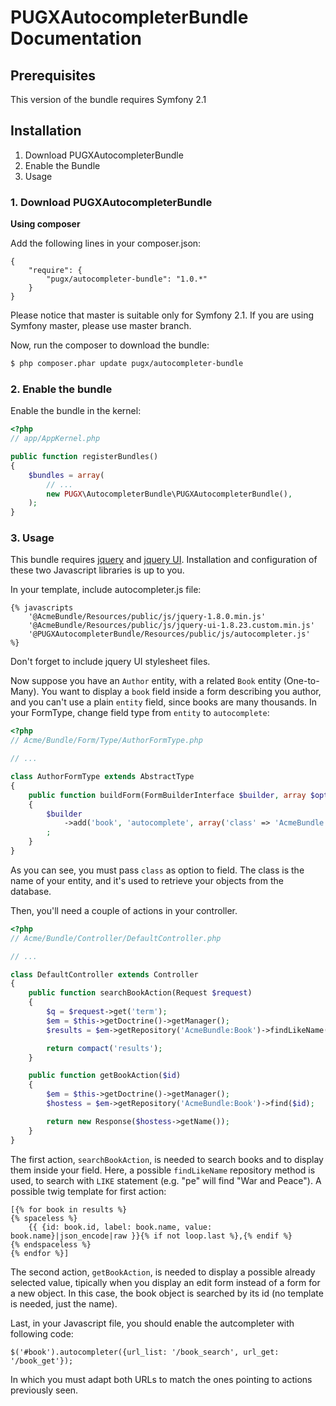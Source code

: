 PUGXAutocompleterBundle Documentation
=====================================

## Prerequisites

This version of the bundle requires Symfony 2.1

## Installation

1. Download PUGXAutocompleterBundle
2. Enable the Bundle
3. Usage

### 1. Download PUGXAutocompleterBundle

**Using composer**

Add the following lines in your composer.json:

```
{
    "require": {
        "pugx/autocompleter-bundle": "1.0.*"
    }
}

```

Please notice that master is suitable only for Symfony 2.1.
If you are using Symfony master, please use master branch.

Now, run the composer to download the bundle:

``` bash
$ php composer.phar update pugx/autocompleter-bundle
```

### 2. Enable the bundle

Enable the bundle in the kernel:

``` php
<?php
// app/AppKernel.php

public function registerBundles()
{
    $bundles = array(
        // ...
        new PUGX\AutocompleterBundle\PUGXAutocompleterBundle(),
    );
}
```

### 3. Usage

This bundle requires [jquery](http://jquery.com/) and [jquery UI](http://jqueryui.com/).
Installation and configuration of these two Javascript libraries is up to you.

In your template, include autocompleter.js file:

```
{% javascripts
    '@AcmeBundle/Resources/public/js/jquery-1.8.0.min.js'
    '@AcmeBundle/Resources/public/js/jquery-ui-1.8.23.custom.min.js'
    '@PUGXAutocompleterBundle/Resources/public/js/autocompleter.js'
%}
```

Don't forget to include jquery UI stylesheet files.

Now suppose you have an ``Author`` entity, with a related ``Book`` entity (One-to-Many).
You want to display a ``book`` field inside a form describing you author, and you can't
use a plain ``entity`` field, since books are many thousands.
In your FormType, change field type from ``entity`` to ``autocomplete``:

``` php
<?php
// Acme/Bundle/Form/Type/AuthorFormType.php

// ...

class AuthorFormType extends AbstractType
{
    public function buildForm(FormBuilderInterface $builder, array $options)
    {
        $builder
            ->add('book', 'autocomplete', array('class' => 'AcmeBundle:Book'))
        ;
    }
}
```

As you can see, you must pass ``class`` as option to field. The class is the name of
your entity, and it's used to retrieve your objects from the database.

Then, you'll need a couple of actions in your controller.

``` php
<?php
// Acme/Bundle/Controller/DefaultController.php

// ...

class DefaultController extends Controller
{
    public function searchBookAction(Request $request)
    {
        $q = $request->get('term');
        $em = $this->getDoctrine()->getManager();
        $results = $em->getRepository('AcmeBundle:Book')->findLikeName($q);

        return compact('results');
    }

    public function getBookAction($id)
    {
        $em = $this->getDoctrine()->getManager();
        $hostess = $em->getRepository('AcmeBundle:Book')->find($id);

        return new Response($hostess->getName());
    }
}
```

The first action, ``searchBookAction``, is needed to search books and to display them
inside your field. Here, a possible ``findLikeName`` repository method is used, to
search with ``LIKE`` statement (e.g. "pe" will find "War and Peace").
A possible twig template for first action:

```
[{% for book in results %}
{% spaceless %}
    {{ {id: book.id, label: book.name, value: book.name}|json_encode|raw }}{% if not loop.last %},{% endif %}
{% endspaceless %}
{% endfor %}]
```
The second action, ``getBookAction``, is needed to display a possible already selected value,
tipically when you display an edit form instead of a form for a new object.
In this case, the book object is searched by its id (no template is needed, just the name).

Last, in your Javascript file, you should enable the autcompleter with following code:

```
$('#book').autocompleter({url_list: '/book_search', url_get: '/book_get'});
```

In which you must adapt both URLs to match the ones pointing to actions previously seen.
